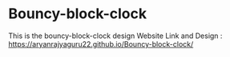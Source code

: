 # Bouncy-block-clock
This is the bouncy-block-clock design
Website Link and Design : https://aryanrajyaguru22.github.io/Bouncy-block-clock/

